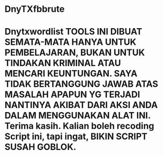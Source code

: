 # DnyTXfbbrute
# Dnytxwordlist TOOLS INI DIBUAT SEMATA-MATA HANYA UNTUK PEMBELAJARAN, BUKAN UNTUK TINDAKAN KRIMINAL ATAU MENCARI KEUNTUNGAN. SAYA TIDAK BERTANGGUNG JAWAB ATAS MASALAH APAPUN YG TERJADI NANTINYA AKIBAT DARI AKSI ANDA DALAM MENGGUNAKAN ALAT INI. Terima kasih. Kalian boleh recoding Script ini, tapi ingat, BIKIN SCRIPT SUSAH GOBLOK.
